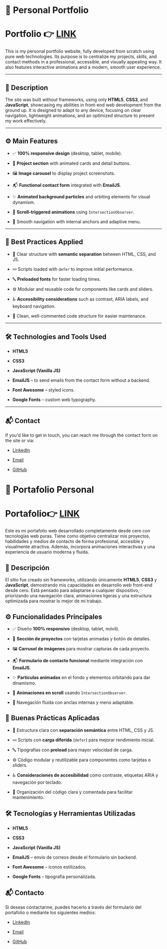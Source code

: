 # 💼 Personal Portfolio

  

# Portfolio 👉 [LINK](https://www.bryansaenz.dev/)

  

This is my personal portfolio website, fully developed from scratch using pure web technologies. Its purpose is to centralize my projects, skills, and contact methods in a professional, accessible, and visually appealing way. It also features interactive animations and a modern, smooth user experience.

  

---

  

## 📝 Description

  

The site was built without frameworks, using only **HTML5**, **CSS3**, and **JavaScript**, showcasing my abilities in front-end web development from the ground up. It is designed to adapt to any device, focusing on clear navigation, lightweight animations, and an optimized structure to present my work effectively.

  

---

  

## ⚙️ Main Features

  

- ✅ **100% responsive design** (desktop, tablet, mobile).

- 🎯 **Project section** with animated cards and detail buttons.

- 🖼️ **Image carousel** to display project screenshots.

- 📬 **Functional contact form** integrated with **EmailJS**.

- ✨ **Animated background particles** and orbiting elements for visual dynamism.

- 🧠 **Scroll-triggered animations** using `IntersectionObserver`.

- 🧭 Smooth navigation with internal anchors and adaptive menu.

  

---

  

## 🚀 Best Practices Applied

  

- 📐 Clear structure with **semantic separation** between HTML, CSS, and JS.

- 💤 Scripts loaded with `defer` to improve initial performance.

- 🔤 **Preloaded fonts** for faster loading times.

- ⚙️ Modular and reusable code for components like cards and sliders.

- ♿ **Accessibility considerations** such as contrast, ARIA labels, and keyboard navigation.

- 🧩 Clean, well-commented code structure for easier maintenance.

  

---

  

## 🛠️ Technologies and Tools Used

  

-  **HTML5**

-  **CSS3**

-  **JavaScript (Vanilla JS)**

-  **EmailJS** – to send emails from the contact form without a backend.

-  **Font Awesome** – styled icons.

-  **Google Fonts** – custom web typography.

  

---

  

## 📬 Contact

  

If you'd like to get in touch, you can reach me through the contact form on the site or via:

  

- [LinkedIn](https://www.linkedin.com/in/bryansaenzt/)

- [Email](mailto:bryanalexsta@hotmail.com)

- [GitHub](https://github.com/Balsata)



# 💼 Portafolio Personal 

  # Portafolio👉 [LINK](https://www.bryansaenz.dev/)

Este es mi portafolio web desarrollado completamente desde cero con tecnologías web puras. Tiene como objetivo centralizar mis proyectos, habilidades y medios de contacto de forma profesional, accesible y visualmente atractiva. Además, incorpora animaciones interactivas y una experiencia de usuario moderna y fluida.

 

  

## 📝 Descripción

  

El sitio fue creado sin frameworks, utilizando únicamente **HTML5**, **CSS3** y **JavaScript**, demostrando mis capacidades en desarrollo web front-end desde cero. Está pensado para adaptarse a cualquier dispositivo, priorizando una navegación clara, animaciones ligeras y una estructura optimizada para mostrar lo mejor de mi trabajo.

  

  

## ⚙️ Funcionalidades Principales

  

- ✅ Diseño **100% responsivo** (desktop, tablet, móvil).

- 🎯 **Sección de proyectos** con tarjetas animadas y botón de detalles.

- 🖼️ **Carrusel de imágenes** para mostrar capturas de cada proyecto.

- 📬 **Formulario de contacto funcional** mediante integración con **EmailJS**.

- ✨ **Partículas animadas** en el fondo y elementos orbitando para dar dinamismo.

- 🧠 **Animaciones en scroll** usando `IntersectionObserver`.

- 🧭 Navegación fluida con anclas internas y menú adaptable.

  

## 🚀 Buenas Prácticas Aplicadas

  

- 📐 Estructura clara con **separación semántica** entre HTML, CSS y JS.

- 💤 Scripts con **carga diferida** (`defer`) para mejorar rendimiento inicial.

- 🔤 Tipografías con **preload** para mayor velocidad de carga.

- ⚙️ Código modular y reutilizable para componentes como tarjetas o sliders.

- ♿ **Consideraciones de accesibilidad** como contraste, etiquetas ARIA y navegación por teclado.

- 🧩 Organización del código clara y comentada para facilitar mantenimiento.

  

## 🛠️ Tecnologías y Herramientas Utilizadas

  

-  **HTML5**

-  **CSS3**

-  **JavaScript (Vanilla JS)**

-  **EmailJS** – envío de correos desde el formulario sin backend.

-  **Font Awesome** – íconos estilizados.

-  **Google Fonts** – tipografía personalizada.



  

  

## 📬 Contacto

  

Si deseas contactarme, puedes hacerlo a través del formulario del portafolio o mediante los siguientes medios:

  

- [LinkedIn](https://www.linkedin.com/in/bryansaenzt/)

- [Email](mailto:bryanalexsta@hotmail.com)

- [GitHub](https://github.com/Balsata)

  
